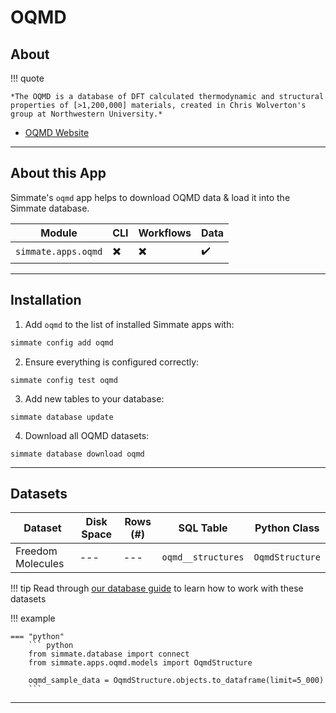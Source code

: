 # OQMD

## About

!!! quote

    *The OQMD is a database of DFT calculated thermodynamic and structural properties of [>1,200,000] materials, created in Chris Wolverton's group at Northwestern University.*


 - [OQMD Website](https://chem-space.com/)

--------------------------------------------------------------------------------

## About this App

Simmate's `oqmd` app helps to download OQMD data & load it into the Simmate database.

| Module              | CLI                      | Workflows                | Data               |
| ------------------- | ------------------------ | ------------------------ | ------------------ |
| `simmate.apps.oqmd` | :heavy_multiplication_x: | :heavy_multiplication_x: | :heavy_check_mark: |

--------------------------------------------------------------------------------

## Installation

1. Add `oqmd` to the list of installed Simmate apps with:
``` bash
simmate config add oqmd
```

2. Ensure everything is configured correctly:
``` shell
simmate config test oqmd
```

3. Add new tables to your database:
``` shell
simmate database update
```

4. Download all OQMD datasets:
``` shell
simmate database download oqmd
```

--------------------------------------------------------------------------------

## Datasets

| Dataset           | Disk Space | Rows (#) | SQL Table          | Python Class    |
| ----------------- | ---------- | -------- | ------------------ | --------------- |
| Freedom Molecules | ---        | ---      | `oqmd__structures` | `OqmdStructure` |

!!! tip
    Read through [our database guide](/full_guides/database/basic_use.md) to learn how to work with these datasets

!!! example

    === "python"
        ``` python
        from simmate.database import connect
        from simmate.apps.oqmd.models import OqmdStructure

        oqmd_sample_data = OqmdStructure.objects.to_dataframe(limit=5_000)
        ```

--------------------------------------------------------------------------------
